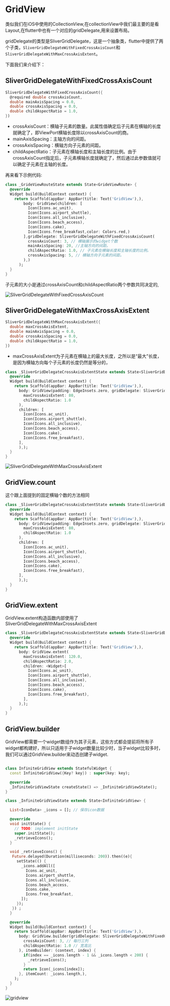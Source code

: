 # GridView

类似我们在iOS中使用的CollectionView,在collectionView中我们最主要的是看Layout,在flutter中也有一个对应的gridDelegate,用来设置布局。

gridDelegate的类型是SliverGridDelegate，这是一个抽象类，flutter中提供了两个子类，`SliverGridDelegateWithFixedCrossAxisCount`和`SliverGridDelegateWithMaxCrossAxisExtent`。

下面我们来介绍下：

## SliverGridDelegateWithFixedCrossAxisCount

```dart
SliverGridDelegateWithFixedCrossAxisCount({
  @required double crossAxisCount, 
  double mainAxisSpacing = 0.0,
  double crossAxisSpacing = 0.0,
  double childAspectRatio = 1.0,
})
```

- crossAxisCount：横轴子元素的数量。此属性值确定后子元素在横轴的长度就确定了，即ViewPort横轴长度除以crossAxisCount的商。
- mainAxisSpacing：主轴方向的间距。
- crossAxisSpacing：横轴方向子元素的间距。
- childAspectRatio：子元素在横轴长度和主轴长度的比例。由于crossAxisCount指定后，子元素横轴长度就确定了，然后通过此参数值就可以确定子元素在主轴的长度。

再来看下示例代码:

```dart
class _GrideViewRouteState extends State<GrideViewRoute> {
  @override
  Widget build(BuildContext context) {
    return Scaffold(appBar: AppBar(title: Text('GridView'),),
        body: GridView(children: [
          Icon(Icons.ac_unit),
          Icon(Icons.airport_shuttle),
          Icon(Icons.all_inclusive),
          Icon(Icons.beach_access),
          Icon(Icons.cake),
          Icon(Icons.free_breakfast,color: Colors.red,)
        ],gridDelegate: SliverGridDelegateWithFixedCrossAxisCount(
          crossAxisCount: 3, // 横轴展示的widget个数
          mainAxisSpacing: 20, //主轴方向的间距。
          childAspectRatio: 1.0, // 子元素在横轴长度和主轴长度的比例。
          crossAxisSpacing: 5, // 横轴方向子元素的间距。
        ),)
      );
  }
}
```

子元素的大小是通过crossAxisCount和childAspectRatio两个参数共同决定的,

![SliverGridDelegateWithFixedCrossAxisCount](https://github.com/LeeWongSnail/FlutterLearning/raw/main/res/flutterui_%20SliverGridDelegateWithFixedCrossAxisCount.png)

## SliverGridDelegateWithMaxCrossAxisExtent

```dart
SliverGridDelegateWithMaxCrossAxisExtent({
  double maxCrossAxisExtent,
  double mainAxisSpacing = 0.0,
  double crossAxisSpacing = 0.0,
  double childAspectRatio = 1.0,
})
```

- maxCrossAxisExtent为子元素在横轴上的最大长度，之所以是“最大”长度，是因为横轴方向每个子元素的长度仍然是等分的，

```dart
class _SliverGridDelegateCrossAxisExtentState extends State<SliverGridDelegateCrossAxisExtent> {
  @override
  Widget build(BuildContext context) {
    return Scaffold(appBar: AppBar(title: Text('GridView'),),
      body: GridView(padding: EdgeInsets.zero, gridDelegate: SliverGridDelegateWithMaxCrossAxisExtent(
        maxCrossAxisExtent: 80,
        childAspectRatio: 1.0
      ),
      children: [
        Icon(Icons.ac_unit),
        Icon(Icons.airport_shuttle),
        Icon(Icons.all_inclusive),
        Icon(Icons.beach_access),
        Icon(Icons.cake),
        Icon(Icons.free_breakfast),
      ],
      ),);
  }
}
```

![SliverGridDelegateWithMaxCrossAxisExtent](https://github.com/LeeWongSnail/FlutterLearning/raw/main/res/flutterui_%20SliverGridDelegateWithMaxCrossAxisExtent.png)


## GridView.count

这个跟上面提到的固定横轴个数的方法相同

```dart
class _SliverGridDelegateCrossAxisExtentState extends State<SliverGridDelegateCrossAxisExtent> {
  @override
  Widget build(BuildContext context) {
    return Scaffold(appBar: AppBar(title: Text('GridView'),),
      body: GridView(padding: EdgeInsets.zero, gridDelegate: SliverGridDelegateWithMaxCrossAxisExtent(
        maxCrossAxisExtent: 80,
        childAspectRatio: 1.0
      ),
      children: [
        Icon(Icons.ac_unit),
        Icon(Icons.airport_shuttle),
        Icon(Icons.all_inclusive),
        Icon(Icons.beach_access),
        Icon(Icons.cake),
        Icon(Icons.free_breakfast),
      ],
      ),);
  }
}
```

## GridView.extent

GridView.extent构造函数内部使用了SliverGridDelegateWithMaxCrossAxisExtent

```dart
class _SliverGridDelegateCrossAxisExtentState extends State<SliverGridDelegateCrossAxisExtent> {
  @override
  Widget build(BuildContext context) {
    return Scaffold(appBar: AppBar(title: Text('GridView'),),
      body: GridView.extent(
        maxCrossAxisExtent: 120.0,
        childAspectRatio: 2.0,
        children: <Widget>[
          Icon(Icons.ac_unit),
          Icon(Icons.airport_shuttle),
          Icon(Icons.all_inclusive),
          Icon(Icons.beach_access),
          Icon(Icons.cake),
          Icon(Icons.free_breakfast),
        ],
      ),);
  }
}
```

## GridView.builder

GridView都需要一个widget数组作为其子元素，这些方式都会提前将所有子widget都构建好，所以只适用于子widget数量比较少时，当子widget比较多时，我们可以通过GridView.builder来动态创建子widget.

```dart

class InfiniteGridView extends StatefulWidget {
  const InfiniteGridView({Key? key}) : super(key: key);

  @override
  _InfiniteGridViewState createState() => _InfiniteGridViewState();
}

class _InfiniteGridViewState extends State<InfiniteGridView> {

  List<IconData> _icons = []; // 保存icon数据

  @override
  void initState() {
    // TODO: implement initState
    super.initState();
    _retrieveIcons();
  }

  void _retrieveIcons() {
   Future.delayed(Duration(milliseconds: 200)).then((e){
     setState(() {
       _icons.addAll([
         Icons.ac_unit,
         Icons.airport_shuttle,
         Icons.all_inclusive,
         Icons.beach_access,
         Icons.cake,
         Icons.free_breakfast,
       ]);
     });
   }) ;
  }

  @override
  Widget build(BuildContext context) {
    return Scaffold(appBar: AppBar(title: Text('GridView'),),
      body: GridView.builder(gridDelegate: SliverGridDelegateWithFixedCrossAxisCount(
        crossAxisCount: 3, // 每行三列
        childAspectRatio: 1.0 // 宽高比
      ), itemBuilder: (context, index) {
        if(index == _icons.length - 1 && _icons.length < 200) {
          _retrieveIcons();
        }
        return Icon(_icons[index]);
      }, itemCount: _icons.length,),
    );
  }
}
```

![gridview](https://github.com/LeeWongSnail/FlutterLearning/raw/main/res/flutterui_gridview.gif)